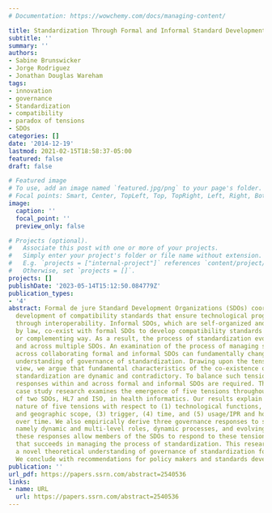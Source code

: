 ```yaml
---
# Documentation: https://wowchemy.com/docs/managing-content/

title: Standardization Through Formal and Informal Standard Development Organizations
subtitle: ''
summary: ''
authors:
- Sabine Brunswicker
- Jorge Rodriguez
- Jonathan Douglas Wareham
tags:
- innovation
- governance
- Standardization
- compatibility
- paradox of tensions
- SDOs
categories: []
date: '2014-12-19'
lastmod: 2021-02-15T18:58:37-05:00
featured: false
draft: false

# Featured image
# To use, add an image named `featured.jpg/png` to your page's folder.
# Focal points: Smart, Center, TopLeft, Top, TopRight, Left, Right, BottomLeft, Bottom, BottomRight.
image:
  caption: ''
  focal_point: ''
  preview_only: false

# Projects (optional).
#   Associate this post with one or more of your projects.
#   Simply enter your project's folder or file name without extension.
#   E.g. `projects = ["internal-project"]` references `content/project/deep-learning/index.md`.
#   Otherwise, set `projects = []`.
projects: []
publishDate: '2023-05-14T15:12:50.084779Z'
publication_types:
- '4'
abstract: Formal de jure Standard Development Organizations (SDOs) coordinate the
  development of compatibility standards that ensure technological progress and welfare
  through interoperability. Informal SDOs, which are self-organized and not mandated
  by law, co-exist with formal SDOs to develop compatibility standards in a substituting
  or complementing way. As a result, the process of standardization evolves within
  and across multiple SDOs. An examination of the process of managing standardization
  across collaborating formal and informal SDOs can fundamentally change our theoretical
  understanding of governance of standardization. Drawing upon the tensions-based
  view, we argue that fundamental characteristics of the co-existence of complementary
  standardization are dynamic and contradictory. To balance such tensions, generative
  responses within and across formal and informal SDOs are required. This two-staged
  case study research examines the emergence of five tensions throughout the collaboration
  of two SDOs, HL7 and ISO, in health informatics. Our results explain the contradictory
  nature of five tensions with respect to (1) technological functions, (2) legal purview
  and geographic scope, (3) trigger, (4) time, and (5) usage/IPR and how they evolve
  over time. We also empirically derive three governance responses to such tensions,
  namely dynamic and multi-level roles, dynamic processes, and evolving resources;
  these responses allow members of the SDOs to respond to these tensions in a way
  that succeeds in managing the process of standardization. This research provides
  a novel theoretical understanding of governance of standardization for innovation.
  We conclude with recommendations for policy makers and standards developers.
publication: ''
url_pdf: https://papers.ssrn.com/abstract=2540536
links:
- name: URL
  url: https://papers.ssrn.com/abstract=2540536
---
```

